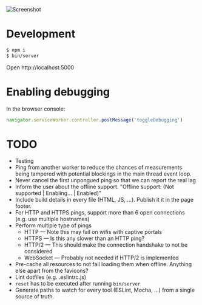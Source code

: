 ![Screenshot](https://raw.github.com/frosas/lag/master/screenshot.png)

# Development

```bash
$ npm i
$ bin/server
```

Open http://localhost:5000

# Enabling debugging

In the browser console:

```js
navigator.serviceWorker.controller.postMessage('toggleDebugging')
```

# TODO

- Testing
- Ping from another worker to reduce the chances of measurements being tampered 
  with potential blockings in the main thread event loop.
- Never cancel the first unpongued ping so that we can report the real lag 
- Inform the user about the offline support. "Offline support: (Not supported | 
  Enabling... | Enabled)"
- Include build details in every file (HTML, JS, ...). Publish it it in the page 
  footer.
- For HTTP and HTTPS pings, support more than 6 open connections (e.g. use 
  multiple hostnames)
- Perform multiple type of pings
  - HTTP — Note this may fail on wifis with captive portals
  - HTTPS — Is this any slower than an HTTP ping?
  - HTTP/2 — This should make the connection handshake to not be considered
  - WebSocket — Probably not needed if HTTP/2 is implemented
- Pre-cache all resources to not fail loading them when offline. Anything else 
  apart from the favicons?
- Lint dotfiles (e.g. .eslintrc.js)
- `reset` has to be executed after running `bin/server`
- Generate paths to watch for every tool (ESLint, Mocha, ...) from a single source
  of truth.